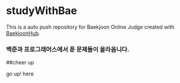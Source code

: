 # studyWithBae
This is a auto push repository for Baekjoon Online Judge created with [BaekjoonHub](https://github.com/BaekjoonHub/BaekjoonHub).



### 백준과 프로그래머스에서 푼 문제들이 올라옵니다.

##cheer up

go up! here
